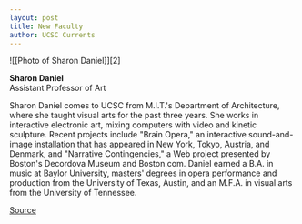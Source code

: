 ```yaml
---
layout: post
title: New Faculty
author: UCSC Currents
---
```


![\[Photo of Sharon Daniel\]][2]

**Sharon Daniel**  
Assistant Professor of Art

Sharon Daniel comes to UCSC from M.I.T.'s Department of Architecture, where she taught visual arts for the past three years. She works in interactive electronic art, mixing computers with video and kinetic sculpture. Recent projects include "Brain Opera," an interactive sound-and-image installation that has appeared in New York, Tokyo, Austria, and Denmark, and "Narrative Contingencies," a Web project presented by Boston's Decordova Museum and Boston.com. Daniel earned a B.A. in music at Baylor University, masters' degrees in opera performance and production from the University of Texas, Austin, and an M.F.A. in visual arts from the University of Tennessee. 

[Source](http://www1.ucsc.edu/oncampus/currents/97-02-24/newfac.htm "Permalink to New Faculty: Sharon Daniel: 02-24-97")
